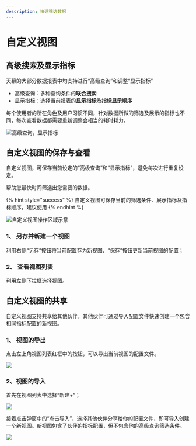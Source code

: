 ```yaml
---
description: 快速筛选数据
---
```


# 自定义视图

## 高级搜索及显示指标

天幕的大部分数据报表中均支持进行“高级查询”和调整“显示指标”

* 高级查询：多种查询条件的**联合搜索**
* 显示指标：选择当前报表的**显示指标**及**指标显示顺序**

每个使用者的所在角色及用户习惯不同，针对数据所做的筛选及展示的指标也不同，每次查看数据都需要重新调整会相当的耗时耗力。

![高级查询，显示指标](https://cdn.61week.com/tianmu/doc/index/image/general-function/customized-view/1.jpg)

## 自定义视图的保存与查看

自定义视图，可保存当前设定的“高级查询”和“显示指标”，避免每次进行重复设定。

帮助您最快时间筛选出您需要的数据。

{% hint style="success" %}
自定义视图可保存当前的筛选条件、展示指标及指标顺序，建议使用
{% endhint %}

![自定义视图操作区域示意](https://cdn.61week.com/tianmu/doc/index/image/general-function/customized-view/2.jpg)

### 1、 另存并新建一个视图

利用右侧“另存”按钮将当前配置存为新视图、“保存”按钮更新当前视图的配置；

### 2、 查看视图列表

利用左侧下拉框选择视图。

## 自定义视图的共享

自定义视图支持共享给其他伙伴，其他伙伴可通过导入配置文件快速创建一个包含相同指标配置的新视图。

### 1、 视图的导出

点击左上角视图列表红框中的按钮，可以导出当前视图的配置文件。

![](https://cdn.61week.com/tianmu/doc/index/image/general-function/customized-view/3.jpg)

### 2、视图的导入

首先在视图列表中选择“新建+”；

![](https://cdn.61week.com/tianmu/doc/index/image/general-function/customized-view/4.jpg)

接着点击弹窗中的“点击导入”，选择其他伙伴分享给你的配置文件，即可导入创建一个新视图。新视图包含了伙伴的指标配置，但不包含他的高级查询筛选条件。

![](https://cdn.61week.com/tianmu/doc/index/image/general-function/customized-view/5.jpg)

